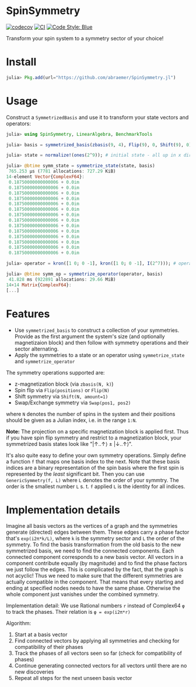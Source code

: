 # SpinSymmetry

[![codecov](https://codecov.io/gh/abraemer/SpinSymmetry.jl/branch/main/graph/badge.svg?token=XN6TT95A53)](https://codecov.io/gh/abraemer/SpinSymmetry.jl)
[![CI](https://github.com/abraemer/SpinSymmetry.jl/actions/workflows/ci.yml/badge.svg)](https://github.com/abraemer/SpinSymmetry.jl/actions/workflows/ci.yml)
[![Code Style: Blue](https://img.shields.io/badge/code%20style-blue-4495d1.svg)](https://github.com/invenia/BlueStyle)

Transform your spin system to a symmetry sector of your choice!

# Install
```julia
julia> Pkg.add(url="https://github.com/abraemer/SpinSymmetry.jl")
```

# Usage
Construct a `SymmetrizedBasis` and use it to transform your state vectors and operators:
```julia
julia> using SpinSymmetry, LinearAlgebra, BenchmarkTools

julia> basis = symmetrized_basis(zbasis(9, 4), Flip(9), 0, Shift(9), 0);

julia> state = normalize!(ones(2^9)); # initial state - all up in x direction

julia> @btime symm_state = symmetrize_state(state, basis)
 765.253 μs (7781 allocations: 727.29 KiB)
14-element Vector{ComplexF64}:
 0.18750000000000006 + 0.0im
 0.18750000000000006 + 0.0im
 0.18750000000000006 + 0.0im
 0.18750000000000006 + 0.0im
 0.18750000000000006 + 0.0im
 0.18750000000000006 + 0.0im
 0.18750000000000006 + 0.0im
 0.18750000000000006 + 0.0im
 0.18750000000000006 + 0.0im
 0.18750000000000006 + 0.0im
 0.18750000000000006 + 0.0im
 0.18750000000000006 + 0.0im
 0.18750000000000006 + 0.0im
 0.18750000000000006 + 0.0im

julia> operator = kron([1 0; 0 -1], kron([1 0; 0 -1], I(2^7))); # operator Z ⊗ Z ⊗ 𝟙 ⊗ .. ⊗ 𝟙

julia> @btime symm_op = symmetrize_operator(operator, basis)
 41.828 ms (922891 allocations: 29.66 MiB)
14×14 Matrix{ComplexF64}:
[...]
```

# Features
- Use `symmetrized_basis` to construct a collection of your symmetries. Provide as the first argument the system's size (and optionally magnetizaion block) and then follow with symmetry operations and their sector alternating.
- Apply the symmetries to a state or an operator using `symmetrize_state` and `symmetrize_operator`

The symmetry operations supported are:
- z-magnetization block (via `zbasis(N, k)`)
- Spin flip via `Flip(positions)` or `Flip(N)`
- Shift symmetry via `Shift(N, amount=1)`
- Swap/Exchange symmetry via `Swap(pos1, pos2)`

where `N` denotes the number of spins in the system and their positions should be given as a Julian index, i.e. in the range `1:N`.

**Note:** The projection on a specific magnetization block is applied first. Thus if you have spin flip symmetry and restrict to a magnetization block, your symmetrized basis states look like "|↑..↑⟩ ± |↓..↑⟩".

It's also quite easy to define your own symmetry operations. 
Simply define a function `f` that maps one basis index to the next.
Note that these basis indices are a binary representation of the spin basis where the first spin is represented by the *least* significant bit.
Then you can use `GenericSymmetry(f, L)` where `L` denotes the order of your symmtry.
The order is the smallest number `L` s. t. `f` applied `L` is the identity for all indices.

# Implementation details
Imagine all basis vectors as the vertices of a graph and the symmetries generate
(directed) edges between them. These edges carry a phase factor that's `exp(i2π*k/L)`,
where `k` is the symmetry sector and `L` the order of the symmetry.
To find the basis transformation from the old basis to the new symmetrized basis,
we need to find the connected components. Each connected component corresponds to a
new basis vector. All vectors in a component contribute equally (by magnitude) and to
find the phase factors we just follow the edges.
This is complicated by the fact, that the graph is not acyclic! Thus we need to make
sure that the different symmetries are actually compatible in the component. That
means that every starting and ending at specified nodes needs to have the same phase.
Otherwise the whole component just vanishes under the combined symmetry.

Implementation detail:
We use Rational numbers `r` instead of Complex64 `φ` to track the phases. Their relation is
`φ = exp(i2π*r)`

Algorithm:
1. Start at a basis vector
2. Find connected vectors by applying all symmetries and checking for compatibility
of their phases
3. Track the phases of all vectors seen so far (check for compatibility of phases)
4. Continue generating connected vectors for all vectors until there are no new discoveries
5. Repeat all steps for the next unseen basis vector